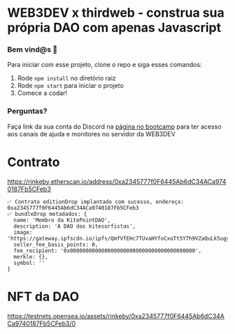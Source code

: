 # WEB3DEV x thirdweb - construa sua própria DAO com apenas Javascript

### **Bem vind@s 👋**
Para iniciar com esse projeto, clone o repo e siga esses comandos:

1. Rode `npm install` no diretório raiz
2. Rode `npm start` para iniciar o projeto
3. Comece a codar!

### **Perguntas?**
Faça link da sua conta do Discord na [página no bootcamp](https://bootcamp.web3dev.com.br/courses/JS_DAO) para ter acesso aos canais de ajuda e monitores no servidor da WEB3DEV


# Contrato
https://rinkeby.etherscan.io/address/0xa2345777f0F6445Ab6dC34ACa9740187Fb5CFeb3
```
✅ Contrato editionDrop implantado com sucesso, endereço: 0xa2345777f0F6445Ab6dC34ACa9740187Fb5CFeb3
✅ bundleDrop metadados: {
  name: 'Membro da KitePointDAO',
  description: 'A DAO dos kitesurfistas',
  image: 'https://gateway.ipfscdn.io/ipfs/QmfVfEHc7TUvaHYfoCxoTt5Y7h9VZaQuLk5ugydmapdNhu/0',
  seller_fee_basis_points: 0,
  fee_recipient: '0x0000000000000000000000000000000000000000',
  merkle: {},
  symbol: ''
}
```

# NFT da DAO
https://testnets.opensea.io/assets/rinkeby/0xa2345777f0F6445Ab6dC34ACa9740187Fb5CFeb3/0